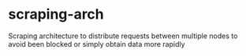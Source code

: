 # scraping-arch
Scraping architecture to distribute requests between multiple nodes to avoid been blocked or simply obtain data more rapidly
